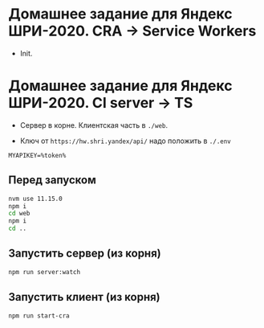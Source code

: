 # Домашнее задание для Яндекс ШРИ-2020. CRA -> Service Workers

- Init.

# Домашнее задание для Яндекс ШРИ-2020. CI server -> TS

- Сервер в корне. Клиентская часть в `./web`.

- Ключ от `https://hw.shri.yandex/api/` надо положить в `./.env`
```env
MYAPIKEY=%token%
```

## Перед запуском

```bash
nvm use 11.15.0
npm i 
cd web 
npm i 
cd ..
```

## Запустить сервер (из корня)
```bash
npm run server:watch
```

## Запустить клиент (из корня)
```bash
npm run start-cra
```

